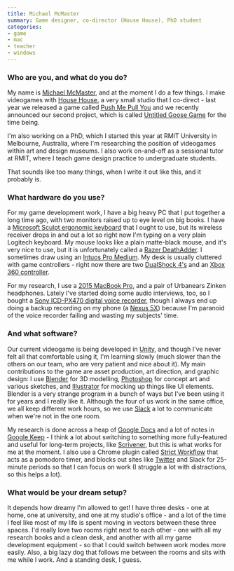 ```yaml
---
title: Michael McMaster
summary: Game designer, co-director (House House), PhD student
categories:
- game
- mac
- teacher
- windows
---
```


### Who are you, and what do you do?

My name is [Michael McMaster](http://michaeljmcmaster.com/ "Michael's website."), and at the moment I do a few things. I make videogames with [House House](http://househou.se/ "A Melbourne game studio."), a very small studio that I co-direct - last year we released a game called [Push Me Pull You][push-me-pull-you] and we recently announced our second project, which is called [Untitled Goose Game][untitled-goose-game] for the time being.

I'm also working on a PhD, which I started this year at RMIT University in Melbourne, Australia, where I'm researching the position of videogames within art and design museums. I also work on-and-off as a sessional tutor at RMIT, where I teach game design practice to undergraduate students.

That sounds like too many things, when I write it out like this, and it probably is.

### What hardware do you use?

For my game development work, I have a big heavy PC that I put together a long time ago, with two monitors raised up to eye level on big books. I have a [Microsoft Sculpt ergonomic keyboard][sculpt-ergonomic-keyboard] that I ought to use, but its wireless receiver drops in and out a lot so right now I'm typing on a very plain Logitech keyboard. My mouse looks like a plain matte-black mouse, and it's very nice to use, but it is unfortunately called a [Razer DeathAdder][deathadder-3500]. I sometimes draw using an [Intuos Pro Medium][intuos-pro]. My desk is usually cluttered with game controllers - right now there are two [DualShock 4's][dualshock-4] and an [Xbox 360 controller][xbox-360-controller].

For my research, I use a [2015 MacBook Pro][macbook-pro], and a pair of Urbanears Zinken headphones. Lately I've started doing some audio interviews, too, so I bought a [Sony ICD-PX470 digital voice recorder][icd-px470], though I always end up doing a backup recording on my phone (a [Nexus 5X][nexus-5x]) because I'm paranoid of the voice recorder failing and wasting my subjects' time.

### And what software?

Our current videogame is being developed in [Unity][], and though I've never felt all that comfortable using it, I'm learning slowly (much slower than the others on our team, who are very patient and nice about it). My main contributions to the game are asset production, art direction, and graphic design: I use [Blender][] for 3D modelling, [Photoshop][] for concept art and various sketches, and [Illustrator][] for mocking up things like UI elements. Blender is a very strange program in a bunch of ways but I've been using it for years and I really like it. Although the four of us work in the same office, we all keep different work hours, so we use [Slack][] a lot to communicate when we're not in the one room.

My research is done across a heap of [Google Docs][google-docs] and a lot of notes in [Google Keep][google-keep] - I think a lot about switching to something more fully-featured and useful for long-term projects, like [Scrivener][], but this is what works for me at the moment. I also use a Chrome plugin called [Strict Workflow][strict-workflow] that acts as a pomodoro timer, and blocks out sites like [Twitter][] and Slack for 25-minute periods so that I can focus on work (I struggle a lot with distractions, so this helps a lot).

### What would be your dream setup?

It depends how dreamy I'm allowed to get! I have three desks - one at home, one at university, and one at my studio's office - and a lot of the time I feel like most of my life is spent moving in vectors between these three spaces. I'd really love two rooms right next to each other - one with all my research books and a clean desk, and another with all my game development equipment - so that I could switch between work modes more easily. Also, a big lazy dog that follows me between the rooms and sits with me while I work. And a standing desk, I guess.

[deathadder-3500]: https://www.amazon.com/Razer-DeathAdder-3500-Gaming-Mouse/dp/B004MR3QY4/ "A gaming mouse."
[dualshock-4]: https://www.playstation.com/en-us/explore/accessories/gaming-controllers/dualshock-4/ "A wireless game controller for the PS4."
[icd-px470]: https://www.sony.com/electronics/voice-recorders/icd-px470 "A voice recorder."
[intuos-pro]: https://www.wacom.com/en-ca/products/pen-tablets/intuos-pro-medium "A drawing tablet with multi-touch support."
[macbook-pro]: https://www.apple.com/macbook-pro/ "A laptop."
[nexus-5x]: https://www.google.com/nexus/5x/ "A 5.2 inch Android smartphone."
[sculpt-ergonomic-keyboard]: http://www.microsoft.com/hardware/en-us/b/sculpt-ergonomic-keyboard-for-business/5KV-00001 "An ergonomic keyboard."
[xbox-360-controller]: https://en.wikipedia.org/wiki/Xbox_360_controller "A controller for the Xbox 360."
[blender]: https://www.blender.org/ "A free, open-source 3D renderer."
[google-docs]: https://en.wikipedia.org/wiki/Google_Docs "A web-based office suite."
[google-keep]: https://en.wikipedia.org/wiki/Google_Keep "A note-taking service."
[illustrator]: https://www.adobe.com/products/illustrator.html "A vector graphics editor."
[photoshop]: https://www.adobe.com/products/photoshop.html "A bitmap image editor."
[push-me-pull-you]: http://pmpygame.com/ "A multiplayer sports hug game."
[scrivener]: http://literatureandlatte.com/scrivener.php "A Mac text editor aimed at writers."
[slack]: https://slack.com/ "A collaboration service."
[strict-workflow]: https://chrome.google.com/webstore/detail/strict-workflow/cgmnfnmlficgeijcalkgnnkigkefkbhd "A Chrome Pomodoro timer plugin."
[twitter]: https://twitter.com/ "An online micro-blogging platform."
[unity]: https://unity3d.com/unity/ "A cross-platform game development tool."
[untitled-goose-game]: http://househou.se/goose/ "A horrible goose simulator game."
